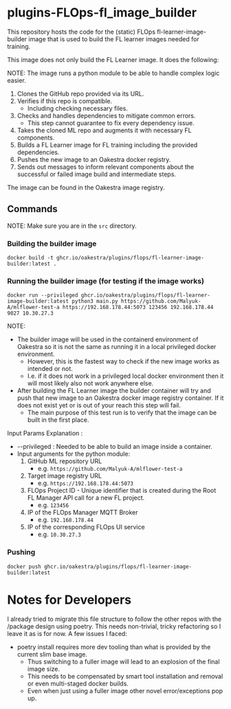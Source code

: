 # plugins-FLOps-fl_image_builder
This repository hosts the code for the (static) FLOps fl-learner-image-builder image that is used to build the FL learner images needed for training.

This image does not only build the FL Learner image. It does the following:

NOTE: The image runs a python module to be able to handle complex logic easier.
1. Clones the GitHub repo provided via its URL.
2. Verifies if this repo is compatible.
    - Including checking necessary files.
3. Checks and handles dependencies to mitigate common errors.
    - This step cannot guarantee to fix every dependency issue.
4. Takes the cloned ML repo and augments it with necessary FL components.
5. Builds a FL Learner image for FL training including the provided dependencies.
6. Pushes the new image to an Oakestra docker registry.
7. Sends out messages to inform relevant components about the successful or failed image build and intermediate steps.

The image can be found in the Oakestra image registry.

## Commands
NOTE: Make sure you are in the `src` directory.

### Building the builder image
```
docker build -t ghcr.io/oakestra/plugins/flops/fl-learner-image-builder:latest .
```

### Running the builder image (for testing if the image works)
```
docker run --privileged ghcr.io/oakestra/plugins/flops/fl-learner-image-builder:latest python3 main.py https://github.com/Malyuk-A/mlflower-test-a https://192.168.178.44:5073 123456 192.168.178.44 9027 10.30.27.3
```
NOTE:
- The builder image will be used in the containerd environment of Oakestra so it is not the same as running it in a local privileged docker environment. 
    - However, this is the fastest way to check if the new image works as intended or not. 
    - I.e. if it does not work in a privileged local docker environment then it will most likely also not work anywhere else.
- After building the FL Learner image the builder container will try and push that new image to an Oakestra docker image registry container. If it does not exist yet or is out of your reach this step will fail.
    - The main purpose of this test run is to verify that the image can be built in the first place.

Input Params Explanation :

- --privileged : Needed to be able to build an image inside a container.
- Input arguments for the python module:
    1. GitHub ML repository URL
        - e.g. `https://github.com/Malyuk-A/mlflower-test-a`
    2. Target image registry URL
        - e.g. `https://192.168.178.44:5073`
    3. FLOps Project ID - Unique identifier that is created during the Root FL Manager API call for a new FL project.
        - e.g. `123456`
    4. IP of the FLOps Manager MQTT Broker
        - e.g. `192.168.178.44`
    6. IP of the corresponding FLOps UI service
        - e.g. `10.30.27.3`
        

### Pushing
```
docker push ghcr.io/oakestra/plugins/flops/fl-learner-image-builder:latest
```


# Notes for Developers
I already tried to migrate this file structure to follow the other repos with the /package design using poetry.
This needs non-trivial, tricky refactoring so I leave it as is for now.
A few issues I faced: 
- poetry install requires more dev tooling than what is provided by the current slim base image.
    - Thus switching to a fuller image will lead to an explosion of the final image size.
    - This needs to be compensated by smart tool installation and removal or even multi-staged docker builds.
    - Even when just using a fuller image other novel error/exceptions pop up.
